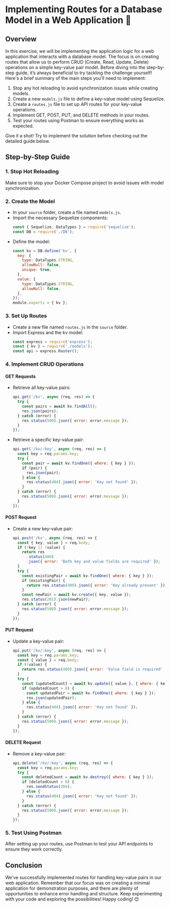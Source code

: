 # Implementing Routes for a Database Model in a Web Application 🚀

## Overview

In this exercise, we will be implementing the application logic for a web application that interacts with a database model. The focus is on creating routes that allow us to perform CRUD (Create, Read, Update, Delete) operations on a simple key-value pair model. Before diving into the step-by-step guide, it’s always beneficial to try tackling the challenge yourself! Here's a brief summary of the main steps you'll need to implement:

1. Stop any hot reloading to avoid synchronization issues while creating models.
2. Create a new `models.js` file to define a key-value model using Sequelize.
3. Create a `routes.js` file to set up API routes for your key-value operations.
4. Implement GET, POST, PUT, and DELETE methods in your routes.
5. Test your routes using Postman to ensure everything works as expected.

Give it a shot! Try to implement the solution before checking out the detailed guide below.

## Step-by-Step Guide

### 1. Stop Hot Reloading

Make sure to stop your Docker Compose project to avoid issues with model synchronization.

### 2. Create the Model

- In your `source` folder, create a file named `models.js`.
- Import the necessary Sequelize components:
  ```javascript
  const { Sequelize, DataTypes } = require('sequelize');
  const DB = require('./DB');
  ```
- Define the model:
  ```javascript
  const kv = DB.define('kv', {
    key: {
      type: DataTypes.STRING,
      allowNull: false,
      unique: true,
    },
    value: {
      type: DataTypes.STRING,
      allowNull: false,
    },
  });
  module.exports = { kv };
  ```

### 3. Set Up Routes

- Create a new file named `routes.js` in the `source` folder.
- Import Express and the kv model:
  ```javascript
  const express = require('express');
  const { kv } = require('./models');
  const api = express.Router();
  ```

### 4. Implement CRUD Operations

#### GET Requests

- Retrieve all key-value pairs:
  ```javascript
  api.get('/kv', async (req, res) => {
    try {
      const pairs = await kv.findAll();
      res.json(pairs);
    } catch (error) {
      res.status(500).json({ error: error.message });
    }
  });
  ```
- Retrieve a specific key-value pair:
  ```javascript
  api.get('/kv/:key', async (req, res) => {
    const key = req.params.key;
    try {
      const pair = await kv.findOne({ where: { key } });
      if (pair) {
        res.json(pair);
      } else {
        res.status(404).json({ error: 'Key not found' });
      }
    } catch (error) {
      res.status(500).json({ error: error.message });
    }
  });
  ```

#### POST Request

- Create a new key-value pair:
  ```javascript
  api.post('/kv', async (req, res) => {
    const { key, value } = req.body;
    if (!key || !value) {
      return res
        .status(400)
        .json({ error: 'Both key and value fields are required' });
    }
    try {
      const existingPair = await kv.findOne({ where: { key } });
      if (existingPair) {
        return res.status(400).json({ error: 'Key already present' });
      }
      const newPair = await kv.create({ key, value });
      res.status(201).json(newPair);
    } catch (error) {
      res.status(500).json({ error: error.message });
    }
  });
  ```

#### PUT Request

- Update a key-value pair:
  ```javascript
  api.put('/kv/:key', async (req, res) => {
    const key = req.params.key;
    const { value } = req.body;
    if (!value) {
      return res.status(400).json({ error: 'Value field is required' });
    }
    try {
      const [updatedCount] = await kv.update({ value }, { where: { key } });
      if (updatedCount > 0) {
        const updatedPair = await kv.findOne({ where: { key } });
        res.json(updatedPair);
      } else {
        res.status(404).json({ error: 'Key not found' });
      }
    } catch (error) {
      res.status(500).json({ error: error.message });
    }
  });
  ```

#### DELETE Request

- Remove a key-value pair:
  ```javascript
  api.delete('/kv/:key', async (req, res) => {
    const key = req.params.key;
    try {
      const deletedCount = await kv.destroy({ where: { key } });
      if (deletedCount > 0) {
        res.sendStatus(204);
      } else {
        res.status(404).json({ error: 'Key not found' });
      }
    } catch (error) {
      res.status(500).json({ error: error.message });
    }
  });
  ```

### 5. Test Using Postman

After setting up your routes, use Postman to test your API endpoints to ensure they work correctly.

## Conclusion

We've successfully implemented routes for handling key-value pairs in our web application. Remember that our focus was on creating a minimal application for demonstration purposes, and there are plenty of opportunities to enhance error handling and structure. Keep experimenting with your code and exploring the possibilities! Happy coding! 😊
